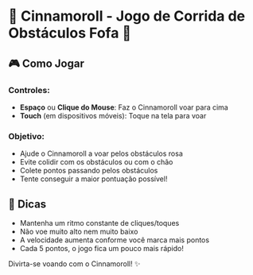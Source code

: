 # 🌟 Cinnamoroll - Jogo de Corrida de Obstáculos Fofa 🌟


## 🎮 Como Jogar

### Controles:
- **Espaço** ou **Clique do Mouse**: Faz o Cinnamoroll voar para cima
- **Touch** (em dispositivos móveis): Toque na tela para voar

### Objetivo:
- Ajude o Cinnamoroll a voar pelos obstáculos rosa
- Evite colidir com os obstáculos ou com o chão
- Colete pontos passando pelos obstáculos
- Tente conseguir a maior pontuação possível!

## 💫 Dicas

- Mantenha um ritmo constante de cliques/toques
- Não voe muito alto nem muito baixo
- A velocidade aumenta conforme você marca mais pontos
- Cada 5 pontos, o jogo fica um pouco mais rápido!

Divirta-se voando com o Cinnamoroll! ✨

